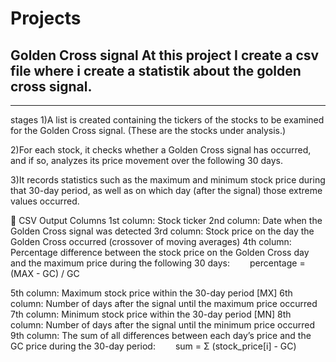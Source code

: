 # Projects
Golden Cross signal 
At this project I create a csv file where i create a statistik about the golden cross signal.
-----------------------------------------------------------------------------------------------------------------------------------------------------------------
----------------------------------------------------------------------------------------------------------------------------------------------------------------
stages
1)A list is created containing the tickers of the stocks to be examined for the Golden Cross signal. (These are the stocks under analysis.)

2)For each stock, it checks whether a Golden Cross signal has occurred, and if so, analyzes its price movement over the following 30 days.

3)It records statistics such as the maximum and minimum stock price during that 30-day period, as well as on which day (after the signal) those extreme values occurred.


📁 CSV Output Columns
1st column: Stock ticker
2nd column: Date when the Golden Cross signal was detected
3rd column: Stock price on the day the Golden Cross occurred (crossover of moving averages)
4th column: Percentage difference between the stock price on the Golden Cross day and the maximum price during the following 30 days:
  percentage = (MAX - GC) / GC

5th column: Maximum stock price within the 30-day period [MX]
6th column: Number of days after the signal until the maximum price occurred
7th column: Minimum stock price within the 30-day period [MN]
8th column: Number of days after the signal until the minimum price occurred
9th column: The sum of all differences between each day’s price and the GC price during the 30-day period:
  sum = Σ (stock_price[i] - GC)
